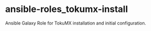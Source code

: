 ansible-roles_tokumx-install
============================

Ansible Galaxy Role for TokuMX installation and initial configuration.
